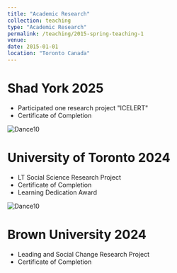 ```yaml
---
title: "Academic Research"
collection: teaching
type: "Academic Research"
permalink: /teaching/2015-spring-teaching-1
venue: 
date: 2015-01-01
location: "Toronto Canada"
---
```



Shad York 2025
=====
  * Participated one research project "ICELERT"
  * Certificate of Completion
    
![Dance10](https://tiffanyjtfu.github.io/TiffanyFu/images/shad5.jpg)



University of Toronto 2024
=====
  * LT Social Science Research Project
 * Certificate of Completion
 * Learning Dedication Award

![Dance10](https://tiffanyjtfu.github.io/TiffanyFu/images/socialscienceproject7.jpg)



Brown University 2024
=====
  * Leading and Social Change Research Project
  * Certificate of Completion

